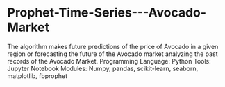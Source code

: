 # Prophet-Time-Series---Avocado-Market

The algorithm makes future predictions of the price of Avocado in a given region or forecasting the future of the Avocado market analyzing the past records of the Avocado Market.
Programming Language: Python
Tools: Jupyter Notebook
Modules: Numpy, pandas, scikit-learn, seaborn, matplotlib, fbprophet
